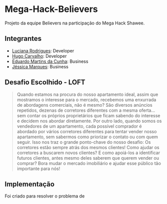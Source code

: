 # Mega-Hack-Believers
Projeto da equipe Believers na participação do Mega Hack Shawee.

## Integrantes
- [Luciana Rodrigues](https://www.linkedin.com/in/luciana-rodrigues-a8451aa3/): Developer
- [Hugo Carvalho](https://www.linkedin.com/in/hcdias): Developer
- [Eduardo Martins da Cunha](https://www.linkedin.com/in/engeduardocunha/): Business
- [Jéssica Marques](https://www.linkedin.com/in/jessica-marques-88b33b69/): Business

## Desafio Escolhido - LOFT
>Quando estamos na procura do nosso apartamento ideal, assim que mostramos o interesse para o mercado, recebemos uma enxurrada de abordagens comerciais, não é mesmo?
São diversos anúncios repetidos, dezenas de corretores diferentes com a mesma oferta... sem contar os próprios proprietários que ficam sabendo do interesse e decidem nos abordar diretamente.
Por outro lado, quando somos os vendedores de um apartamento, cada possível comprador é abordado por vários corretores diferentes para tentar vender nosso apartamento, sem sabermos como priorizar o contato ou com quem seguir.
Isso nos traz o grande ponto-chave do nosso desafio: Os corretores estão sempre atrás dos mesmos clientes!
Como ajudar os corretores a buscarem novos clientes? E como apoiá-los a identificar futuros clientes, antes mesmo deles saberem que querem vender ou comprar?
Bora mudar o mercado imobiliário e ajudar esse público tão importante para nós!

## Implementação
Foi criado para resolver o problema de 

<script> window.fbMessengerPlugins = window.fbMessengerPlugins || { init : function() { FB.init({ appId: "1678638095724206", xfbml: true, version: "v3.3" }); }, callable : [] }; window.fbMessengerPlugins.callable.push( function() { var ruuid, fbPluginElements = document.querySelectorAll(".fb-messenger-checkbox[page_id='102730937979971']"); if (fbPluginElements) { for( i = 0; i < fbPluginElements.length; i++ ) { ruuid = 'cf_' + (new Array(16).join().replace(/(.|$)/g, function(){return ((Math.random()*36)|0).toString(36)[Math.random()<.5?"toString":"toUpperCase"]();})); fbPluginElements[i].setAttribute('user_ref', ruuid) ; fbPluginElements[i].setAttribute('origin', window.location.href); window.confirmOptIn = function() { FB.AppEvents.logEvent('MessengerCheckboxUserConfirmation', null, { app_id:"1678638095724206", page_id:"102730937979971", ref:"", user_ref: ruuid }); }; } } }); window.fbAsyncInit = window.fbAsyncInit || function() { window.fbMessengerPlugins.callable.forEach( function( item ) { item(); } ); window.fbMessengerPlugins.init(); }; setTimeout( function() { (function(d, s, id){ var js, fjs = d.getElementsByTagName(s)[0]; if (d.getElementById(id)) { return; } js = d.createElement(s); js.id = id; js.src = "//connect.facebook.net/en_US/sdk.js"; fjs.parentNode.insertBefore(js, fjs); }(document, 'script', 'facebook-jssdk')); }, 0); </script> <div class="fb-messenger-checkbox" origin="" page_id="102730937979971" messenger_app_id="1678638095724206" user_ref="" prechecked="true" allow_login="true" size="large"></div>
